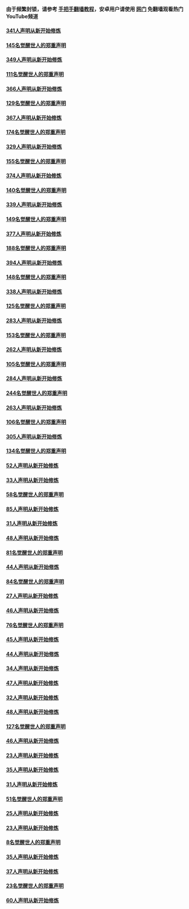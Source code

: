 #### 由于频繁封锁，请参考 [手把手翻墙教程](https://github.com/gfw-breaker/guides/wiki/)，安卓用户请使用 [网门](https://github.com/gfw-breaker/nogfw/blob/master/dl.md?t=06280701) 免翻墙观看热门YouTube频道 

#### [341人声明从新开始修炼](../pages/91/427255.md?t=06280701) 

#### [145名觉醒世人的郑重声明](../pages/91/427254.md?t=06280701) 

#### [349人声明从新开始修炼](../pages/91/426969.md?t=06280701) 

#### [111名觉醒世人的郑重声明](../pages/91/426968.md?t=06280701) 

#### [366人声明从新开始修炼](../pages/91/426737.md?t=06280701) 

#### [129名觉醒世人的郑重声明](../pages/91/426736.md?t=06280701) 

#### [367人声明从新开始修炼](../pages/91/426421.md?t=06280701) 

#### [174名觉醒世人的郑重声明](../pages/91/426420.md?t=06280701) 

#### [329人声明从新开始修炼](../pages/91/426139.md?t=06280701) 

#### [155名觉醒世人的郑重声明](../pages/91/426138.md?t=06280701) 

#### [374人声明从新开始修炼](../pages/91/425811.md?t=06280701) 

#### [140名觉醒世人的郑重声明](../pages/91/425810.md?t=06280701) 

#### [339人声明从新开始修炼](../pages/91/425690.md?t=06280701) 

#### [149名觉醒世人的郑重声明](../pages/91/425689.md?t=06280701) 

#### [377人声明从新开始修炼](../pages/91/424867.md?t=06280701) 

#### [188名觉醒世人的郑重声明](../pages/91/424866.md?t=06280701) 

#### [394人声明从新开始修炼](../pages/91/423914.md?t=06280701) 

#### [148名觉醒世人的郑重声明](../pages/91/423913.md?t=06280701) 

#### [338人声明从新开始修炼](../pages/91/423540.md?t=06280701) 

#### [125名觉醒世人的郑重声明](../pages/91/423539.md?t=06280701) 

#### [283人声明从新开始修炼](../pages/91/423296.md?t=06280701) 

#### [153名觉醒世人的郑重声明](../pages/91/423295.md?t=06280701) 

#### [262人声明从新开始修炼](../pages/91/423004.md?t=06280701) 

#### [105名觉醒世人的郑重声明](../pages/91/423003.md?t=06280701) 

#### [284人声明从新开始修炼](../pages/91/422707.md?t=06280701) 

#### [244名觉醒世人的郑重声明](../pages/91/422706.md?t=06280701) 

#### [263人声明从新开始修炼](../pages/91/422553.md?t=06280701) 

#### [106名觉醒世人的郑重声明](../pages/91/422552.md?t=06280701) 

#### [305人声明从新开始修炼](../pages/91/422153.md?t=06280701) 

#### [134名觉醒世人的郑重声明](../pages/91/422152.md?t=06280701) 

#### [52人声明从新开始修炼](../pages/91/421846.md?t=06280701) 

#### [33人声明从新开始修炼](../pages/91/421804.md?t=06280701) 

#### [58名觉醒世人的郑重声明](../pages/91/421845.md?t=06280701) 

#### [85人声明从新开始修炼](../pages/91/421769.md?t=06280701) 

#### [31人声明从新开始修炼](../pages/91/421763.md?t=06280701) 

#### [48人声明从新开始修炼](../pages/91/421605.md?t=06280701) 

#### [81名觉醒世人的郑重声明](../pages/91/421656.md?t=06280701) 

#### [44人声明从新开始修炼](../pages/91/421544.md?t=06280701) 

#### [84名觉醒世人的郑重声明](../pages/91/421543.md?t=06280701) 

#### [27人声明从新开始修炼](../pages/91/421465.md?t=06280701) 

#### [46人声明从新开始修炼](../pages/91/421454.md?t=06280701) 

#### [76名觉醒世人的郑重声明](../pages/91/421453.md?t=06280701) 

#### [45人声明从新开始修炼](../pages/91/421452.md?t=06280701) 

#### [44人声明从新开始修炼](../pages/91/421422.md?t=06280701) 

#### [34人声明从新开始修炼](../pages/91/421322.md?t=06280701) 

#### [47人声明从新开始修炼](../pages/91/421264.md?t=06280701) 

#### [32人声明从新开始修炼](../pages/91/421225.md?t=06280701) 

#### [48人声明从新开始修炼](../pages/91/421202.md?t=06280701) 

#### [127名觉醒世人的郑重声明](../pages/91/421224.md?t=06280701) 

#### [46人声明从新开始修炼](../pages/91/421203.md?t=06280701) 

#### [23人声明从新开始修炼](../pages/91/421138.md?t=06280701) 

#### [35人声明从新开始修炼](../pages/91/421122.md?t=06280701) 

#### [31人声明从新开始修炼](../pages/91/421081.md?t=06280701) 

#### [51名觉醒世人的郑重声明](../pages/91/421080.md?t=06280701) 

#### [25人声明从新开始修炼](../pages/91/421020.md?t=06280701) 

#### [23人声明从新开始修炼](../pages/91/420884.md?t=06280701) 

#### [8名觉醒世人的郑重声明](../pages/91/420883.md?t=06280701) 

#### [35人声明从新开始修炼](../pages/91/420809.md?t=06280701) 

#### [37人声明从新开始修炼](../pages/91/420766.md?t=06280701) 

#### [23名觉醒世人的郑重声明](../pages/91/420765.md?t=06280701) 

#### [60人声明从新开始修炼](../pages/91/420727.md?t=06280701) 

